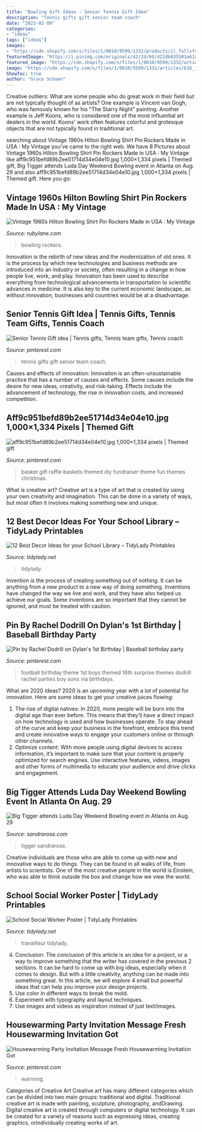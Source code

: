 ```yaml
---
title: "Bowling Gift Ideas : Senior Tennis Gift Idea"
description: "Tennis gifts gift senior team coach"
date: "2023-02-09"
categories:
- "ideas"
tags: ["ideas"]
images:
- "https://cdn.shopify.com/s/files/1/0010/9599/1332/products/il_fullxfull.1880482743_cqap_1200x1200.jpg?v=1580448997"
featuredImage: "https://i.pinimg.com/originals/42/2d/b9/422db935501e61ae7557918c399d4ba8.jpg"
featured_image: "https://cdn.shopify.com/s/files/1/0010/9599/1332/articles/b16_1200x1200.jpg?v=1591972182"
image: "https://cdn.shopify.com/s/files/1/0010/9599/1332/articles/b16_1200x1200.jpg?v=1591972182"
ShowToc: true
author: "Grace Schoen"
---
```



Creative outliers: What are some people who do great work in their field but are not typically thought of as artists?
One example is Vincent van Gogh, who was famously known for his "The Starry Night" painting. Another example is Jeff Koons, who is considered one of the most influential art dealers in the world. Koons' work often features colorful and grotesque objects that are not typically found in traditional art.

	

		
searching about Vintage 1960s Hilton Bowling Shirt Pin Rockers Made in USA : My Vintage you've came to the right web. We have 8 Pictures about Vintage 1960s Hilton Bowling Shirt Pin Rockers Made in USA : My Vintage like aff9c951befd89b2ee51714d34e04e10.jpg 1,000×1,334 pixels | Themed gift, Big Tigger attends Luda Day Weekend Bowling event in Atlanta on Aug. 29 and also aff9c951befd89b2ee51714d34e04e10.jpg 1,000×1,334 pixels | Themed gift. Here you go:
		
    
## Vintage 1960s Hilton Bowling Shirt Pin Rockers Made In USA : My Vintage

<img loading=lazy src="https://cdn0.rubylane.com/shops/myvintageclothesline/477.1L.jpg" onerror="this.onerror=null;this.src='https://tse4.mm.bing.net/th?id=OIP.xgwlLUptX9Iui8ws1CWPoQHaJ4&amp;pid=15.1';" alt="Vintage 1960s Hilton Bowling Shirt Pin Rockers Made in USA : My Vintage">

_Source: rubylane.com_

>bowling rockers. 

	

Innovation is the rebirth of new ideas and the modernization of old ones. It is the process by which new technologies and business methods are introduced into an industry or society, often resulting in a change in how people live, work, and play. Innovation has been used to describe everything from technological advancements in transportation to scientific advances in medicine. It is also key to the current economic landscape, as without innovation, businesses and countries would be at a disadvantage.

    
## Senior Tennis Gift Idea | Tennis Gifts, Tennis Team Gifts, Tennis Coach

<img loading=lazy src="https://i.pinimg.com/736x/68/1f/f3/681ff3af3875823befd41f41a132e229--tennis-party-tennis-gifts.jpg" onerror="this.onerror=null;this.src='https://tse2.mm.bing.net/th?id=OIP.Y9aloQEwwt1UIFFj20_TGwHaNL&amp;pid=15.1';" alt="Senior Tennis Gift idea | Tennis gifts, Tennis team gifts, Tennis coach">

_Source: pinterest.com_

>tennis gifts gift senior team coach. 

	

Causes and effects of innovation:
Innovation is an often-unsustainable practice that has a number of causes and effects. Some causes include the desire for new ideas, creativity, and risk-taking. Effects include the advancement of technology, the rise in innovation costs, and increased competition.

    
## Aff9c951befd89b2ee51714d34e04e10.jpg 1,000×1,334 Pixels | Themed Gift

<img loading=lazy src="https://i.pinimg.com/originals/42/2d/b9/422db935501e61ae7557918c399d4ba8.jpg" onerror="this.onerror=null;this.src='https://tse4.mm.bing.net/th?id=OIP.StVRFEqcqZQlrCZ3NkCv4QHaJ4&amp;pid=15.1';" alt="aff9c951befd89b2ee51714d34e04e10.jpg 1,000×1,334 pixels | Themed gift">

_Source: pinterest.com_

>basket gift raffle baskets themed diy fundraiser theme fun themes christmas. 

	

What is creative art?
Creative art is a type of art that is created by using your own creativity and imagination. This can be done in a variety of ways, but most often it involves making something new and unique.

    
## 12 Best Decor Ideas For Your School Library – TidyLady Printables

<img loading=lazy src="https://cdn.shopify.com/s/files/1/0010/9599/1332/articles/b16_1200x1200.jpg?v=1591972182" onerror="this.onerror=null;this.src='https://tse1.mm.bing.net/th?id=OIP.kY_Xr-pbPkkUaa9VVGeuyAHaLH&amp;pid=15.1';" alt="12 Best Decor Ideas for your School Library – TidyLady Printables">

_Source: tidylady.net_

>tidylady. 

	

Invention is the process of creating something out of nothing. It can be anything from a new product to a new way of doing something. Inventions have changed the way we live and work, and they have also helped us achieve our goals. Some inventions are so important that they cannot be ignored, and must be treated with caution.

    
## Pin By Rachel Dodrill On Dylan&#039;s 1st Birthday | Baseball Birthday Party

<img loading=lazy src="https://i.pinimg.com/originals/3d/22/de/3d22de6418248ccfce26f5ee507030d3.jpg" onerror="this.onerror=null;this.src='https://tse2.mm.bing.net/th?id=OIP.26ui-V39sveld2wtcv2z4gHaJ4&amp;pid=15.1';" alt="Pin by Rachel Dodrill on Dylan&#039;s 1st Birthday | Baseball birthday party">

_Source: pinterest.com_

>football birthday theme 1st boys themed 16th surprise themes dodrill rachel parties boy sons via birthdays. 

	

What are 2020 ideas?
2020 is an upcoming year with a lot of potential for innovation. Here are some ideas to get your creative juices flowing: 
1. The rise of digital natives: In 2020, more people will be born into the digital age than ever before. This means that they’ll have a direct impact on how technology is used and how businesses operate. To stay ahead of the curve and keep your business in the forefront, embrace this trend and create innovative ways to engage your customers online or through other channels. 
2. Optimize content: With more people using digital devices to access information, it’s important to make sure that your content is properly optimized for search engines. Use interactive features, videos, images and other forms of multimedia to educate your audience and drive clicks and engagement. 

    
## Big Tigger Attends Luda Day Weekend Bowling Event In Atlanta On Aug. 29

<img loading=lazy src="https://sandrarose.com/wp-content/uploads/2019/09/big-tigger.jpg" onerror="this.onerror=null;this.src='https://tse2.mm.bing.net/th?id=OIP._tyyFhYncYxf57mKNPIgAgHaLj&amp;pid=15.1';" alt="Big Tigger attends Luda Day Weekend Bowling event in Atlanta on Aug. 29">

_Source: sandrarose.com_

>tigger sandrarose. 

	

Creative individuals are those who are able to come up with new and innovative ways to do things. They can be found in all walks of life, from artists to scientists. One of the most creative people in the world is Einstein, who was able to think outside the box and change how we view the world.

    
## School Social Worker Poster | TidyLady Printables

<img loading=lazy src="https://cdn.shopify.com/s/files/1/0010/9599/1332/products/il_fullxfull.1880482743_cqap_1200x1200.jpg?v=1580448997" onerror="this.onerror=null;this.src='https://tse1.mm.bing.net/th?id=OIP.aWLkjvlPUxifD-jX73f99AHaHa&amp;pid=15.1';" alt="School Social Worker Poster | TidyLady Printables">

_Source: tidylady.net_

>travailleur tidylady. 

	

4. Conclusion: The conclusion of this article is an idea for a project, or a way to improve something that the writer has covered in the previous 2 sections.
It can be hard to come up with big ideas, especially when it comes to design. But with a little creativity, anything can be made into something great. In this article, we will explore 4 small but powerful ideas that can help you improve your design projects.
1. Use color in different ways to break the mold.
2. Experiment with typography and layout techniques.
3. Use images and videos as inspiration instead of just text/images.

    
## Housewarming Party Invitation Message Fresh Housewarming Invitation Got

<img loading=lazy src="https://i.pinimg.com/736x/5d/0b/83/5d0b8389484cd5c8415fce31c062c6bd.jpg" onerror="this.onerror=null;this.src='https://tse4.mm.bing.net/th?id=OIP.CnnruXTltUscx3bA1CIE8AHaLK&amp;pid=15.1';" alt="Housewarming Party Invitation Message Fresh Housewarming Invitation Got">

_Source: pinterest.com_

>warming. 

	

Categories of Creative Art
Creative art has many different categories which can be divided into two main groups: traditional and digital. Traditional creative art is made with painting, sculpture, photography, andDrawing. Digital creative art is created through computers or digital technology. It can be created for a variety of reasons such as expressing ideas, creating graphics, orindividually creating works of art.

